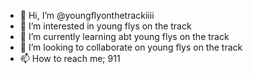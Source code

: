 - 👋 Hi, I’m @youngflyonthetrackiiii
- 👀 I’m interested in young flys on the track
- 🌱 I’m currently learning abt young flys on the track
- 💞️ I’m looking to collaborate on young flys on the track
- 📫 How to reach me; 911

<!---
youngflyonthetrackiiii/youngflyonthetrackiiii is a ✨ special ✨ repository because its `README.md` (this file) appears on your GitHub profile.
You can click the Preview link to take a look at your changes.
--->
